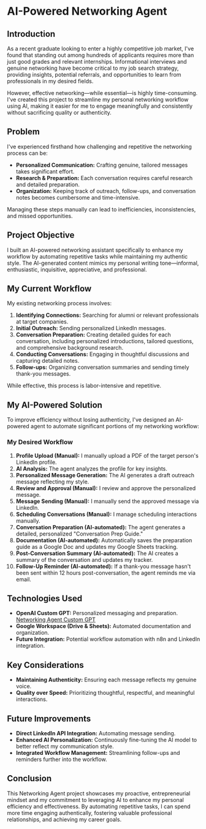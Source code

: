 # AI-Powered Networking Agent

## Introduction

As a recent graduate looking to enter a highly competitive job market, I've found that standing out among hundreds of applicants requires more than just good grades and relevant internships. Informational interviews and genuine networking have become critical to my job search strategy, providing insights, potential referrals, and opportunities to learn from professionals in my desired fields.

However, effective networking—while essential—is highly time-consuming. I've created this project to streamline my personal networking workflow using AI, making it easier for me to engage meaningfully and consistently without sacrificing quality or authenticity.

## Problem

I've experienced firsthand how challenging and repetitive the networking process can be:
- **Personalized Communication:** Crafting genuine, tailored messages takes significant effort.
- **Research & Preparation:** Each conversation requires careful research and detailed preparation.
- **Organization:** Keeping track of outreach, follow-ups, and conversation notes becomes cumbersome and time-intensive.

Managing these steps manually can lead to inefficiencies, inconsistencies, and missed opportunities.

## Project Objective

I built an AI-powered networking assistant specifically to enhance my workflow by automating repetitive tasks while maintaining my authentic style. The AI-generated content mimics my personal writing tone—informal, enthusiastic, inquisitive, appreciative, and professional.

## My Current Workflow

My existing networking process involves:
1. **Identifying Connections:** Searching for alumni or relevant professionals at target companies.
2. **Initial Outreach:** Sending personalized LinkedIn messages.
3. **Conversation Preparation:** Creating detailed guides for each conversation, including personalized introductions, tailored questions, and comprehensive background research.
4. **Conducting Conversations:** Engaging in thoughtful discussions and capturing detailed notes.
5. **Follow-ups:** Organizing conversation summaries and sending timely thank-you messages.

While effective, this process is labor-intensive and repetitive.

## My AI-Powered Solution

To improve efficiency without losing authenticity, I've designed an AI-powered agent to automate significant portions of my networking workflow:

### My Desired Workflow

1. **Profile Upload (Manual):** I manually upload a PDF of the target person's LinkedIn profile.
2. **AI Analysis:** The agent analyzes the profile for key insights.
3. **Personalized Message Generation:** The AI generates a draft outreach message reflecting my style.
4. **Review and Approval (Manual):** I review and approve the personalized message.
5. **Message Sending (Manual):** I manually send the approved message via LinkedIn.
6. **Scheduling Conversations (Manual):** I manage scheduling interactions manually.
7. **Conversation Preparation (AI-automated):** The agent generates a detailed, personalized "Conversation Prep Guide."
8. **Documentation (AI-automated):** Automatically saves the preparation guide as a Google Doc and updates my Google Sheets tracking.
9. **Post-Conversation Summary (AI-automated):** The AI creates a summary of the conversation and updates my tracker.
10. **Follow-Up Reminder (AI-automated):** If a thank-you message hasn't been sent within 12 hours post-conversation, the agent reminds me via email.

## Technologies Used
- **OpenAI Custom GPT:** Personalized messaging and preparation. [Networking Agent Custom GPT](https://chatgpt.com/g/g-67cc8aab4f28819191b8e061b0f5e91f-networking-agent)
- **Google Workspace (Drive & Sheets):** Automated documentation and organization.
- **Future Integration:** Potential workflow automation with n8n and LinkedIn integration.

## Key Considerations
- **Maintaining Authenticity:** Ensuring each message reflects my genuine voice.
- **Quality over Speed:** Prioritizing thoughtful, respectful, and meaningful interactions.

## Future Improvements

- **Direct LinkedIn API Integration:** Automating message sending.
- **Enhanced AI Personalization:** Continuously fine-tuning the AI model to better reflect my communication style.
- **Integrated Workflow Management:** Streamlining follow-ups and reminders further into the workflow.

## Conclusion

This Networking Agent project showcases my proactive, entrepreneurial mindset and my commitment to leveraging AI to enhance my personal efficiency and effectiveness. By automating repetitive tasks, I can spend more time engaging authentically, fostering valuable professional relationships, and achieving my career goals.



